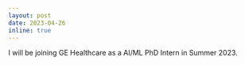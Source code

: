 ```yaml
---
layout: post
date: 2023-04-26
inline: true
---
```


I will be joining GE Healthcare as a AI/ML PhD Intern in Summer 2023. 
